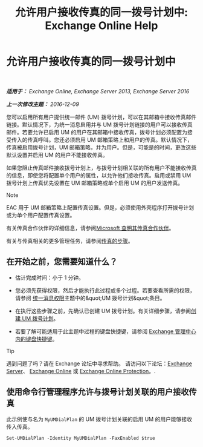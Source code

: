 ﻿---
title: '允许用户接收传真的同一拨号计划中: Exchange Online Help'
TOCTitle: 允许用户接收传真的同一拨号计划中
ms:assetid: cb245028-0b86-4171-879e-934dd35fa626
ms:mtpsurl: https://technet.microsoft.com/zh-cn/library/Bb124557(v=EXCHG.150)
ms:contentKeyID: 52061468
ms.date: 05/23/2018
mtps_version: v=EXCHG.150
ms.translationtype: MT
---

# 允许用户接收传真的同一拨号计划中

 

_**适用于：** Exchange Online, Exchange Server 2013, Exchange Server 2016_

_**上一次修改主题：** 2016-12-09_

您可以启用所有用户提供统一邮件 (UM) 拨号计划，可以在其邮箱中接收传真邮件链接。默认情况下，为统一消息启用并与 UM 拨号计划链接的用户可以接收传真邮件。若要允许已启用 UM 的用户在其邮箱中接收传真，拨号计划必须配置为接受传入的传真呼叫。您还必须启用 UM 邮箱策略上和用户的传真。默认情况下，传真被启用拨号计划，UM 邮箱策略，并为用户。但是，可能是的时间，更改这些默认设置并启用 UM 的用户不能接收传真。

如果您阻止传真邮件接收拨号计划上，与拨号计划相关联的所有用户不能接收传真的信息，即使您将配置单个用户的属性，以允许他们接收传真。启用或禁用 UM 拨号计划上传真优先设置在 UM 邮箱策略或单个启用 UM 的用户发送传真。

> [!NOTE]  
> EAC 用于 UM 邮箱策略上配置传真设置。但是，必须使用外壳程序打开拨号计划或为单个用户配置传真设置。


有关传真合作伙伴的详细信息，请参阅[Microsoft 查明其传真合作伙伴](https://go.microsoft.com/fwlink/?linkid=190238)。

有关与传真相关的更多管理任务，请参阅[传真的步骤](faxing-procedures-exchange-2013-help.md)。

## 在开始之前，您需要知道什么？

  - 估计完成时间：小于 1 分钟。

  - 您必须先获得权限，然后才能执行此过程或多个过程。若要查看所需的权限，请参阅 [统一消息权限](unified-messaging-permissions-exchange-2013-help.md)主题中的\&quot;UM 拨号计划\&quot;条目。

  - 在执行这些步骤之前，先确认已创建 UM 拨号计划。有关详细步骤，请参阅[创建 UM 拨号计划](create-a-um-dial-plan-exchange-2013-help.md)。

  - 若要了解可能适用于此主题中过程的键盘快捷键，请参阅 [Exchange 管理中心内的键盘快捷键](keyboard-shortcuts-in-the-exchange-admin-center-exchange-online-protection-help.md)。

> [!TIP]  
> 遇到问题了吗？请在 Exchange 论坛中寻求帮助。 请访问以下论坛：<a href="https://go.microsoft.com/fwlink/p/?linkid=60612">Exchange Server</a>、 <a href="https://go.microsoft.com/fwlink/p/?linkid=267542">Exchange Online</a> 或 <a href="https://go.microsoft.com/fwlink/p/?linkid=285351">Exchange Online Protection</a>。.


## 使用命令行管理程序允许与拨号计划关联的用户接收传真

此示例使与名为 `MyUMDialPlan` 的 UM 拨号计划关联的启用 UM 的用户能够接收传入传真。

    Set-UMDialPlan -Identity MyUMDialPlan -FaxEnabled $true

